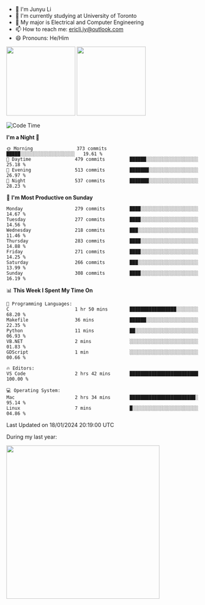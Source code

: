 ### 
- 👨 I'm Junyu Li
- 📖 I'm currently studying at University of Toronto
- 🌱 My major is Electrical and Computer Engineering
- 📫 How to reach me: ericli.jy@outlook.com
- 😄 Pronouns: He/Him

<p align="left">  
  <img height="180em" src="https://github-readme-stats-sigma-five-48.vercel.app/api?username=ericjyli&theme=tokyonight&show_icons=true&count_private=true&include_orgs=true" />
  <img height="180em" src="https://github-readme-stats-sigma-five-48.vercel.app/api/top-langs/?username=ericjyli&theme=tokyonight&count_private=true&include_orgs=true&include_orgs=true&layout=compact" />
</p>

<!--START_SECTION:waka-->
![Code Time](http://img.shields.io/badge/Code%20Time-384%20hrs%2043%20mins-blue)

**I'm a Night 🦉** 

```text
🌞 Morning                373 commits         █████░░░░░░░░░░░░░░░░░░░░   19.61 % 
🌆 Daytime                479 commits         ██████░░░░░░░░░░░░░░░░░░░   25.18 % 
🌃 Evening                513 commits         ███████░░░░░░░░░░░░░░░░░░   26.97 % 
🌙 Night                  537 commits         ███████░░░░░░░░░░░░░░░░░░   28.23 % 
```
📅 **I'm Most Productive on Sunday** 

```text
Monday                   279 commits         ████░░░░░░░░░░░░░░░░░░░░░   14.67 % 
Tuesday                  277 commits         ████░░░░░░░░░░░░░░░░░░░░░   14.56 % 
Wednesday                218 commits         ███░░░░░░░░░░░░░░░░░░░░░░   11.46 % 
Thursday                 283 commits         ████░░░░░░░░░░░░░░░░░░░░░   14.88 % 
Friday                   271 commits         ████░░░░░░░░░░░░░░░░░░░░░   14.25 % 
Saturday                 266 commits         ███░░░░░░░░░░░░░░░░░░░░░░   13.99 % 
Sunday                   308 commits         ████░░░░░░░░░░░░░░░░░░░░░   16.19 % 
```


📊 **This Week I Spent My Time On** 

```text
💬 Programming Languages: 
C                        1 hr 50 mins        █████████████████░░░░░░░░   68.20 % 
Makefile                 36 mins             ██████░░░░░░░░░░░░░░░░░░░   22.35 % 
Python                   11 mins             ██░░░░░░░░░░░░░░░░░░░░░░░   06.93 % 
VB.NET                   2 mins              ░░░░░░░░░░░░░░░░░░░░░░░░░   01.83 % 
GDScript                 1 min               ░░░░░░░░░░░░░░░░░░░░░░░░░   00.66 % 

🔥 Editors: 
VS Code                  2 hrs 42 mins       █████████████████████████   100.00 % 

💻 Operating System: 
Mac                      2 hrs 34 mins       ████████████████████████░   95.14 % 
Linux                    7 mins              █░░░░░░░░░░░░░░░░░░░░░░░░   04.86 % 
```


 Last Updated on 18/01/2024 20:19:00 UTC
<!--END_SECTION:waka-->

<p> During my last year: </p>
<img height="400em" src="https://github-readme-stats-git-master-ericjyli.vercel.app/api/wakatime?username=ericjyli&layout=compact&theme=tokyonight" />

<!--
Here are some ideas to get you started:

- 🔭 I’m currently working on ...
- 🌱 I’m currently learning ...
- 👯 I’m looking to collaborate on ...
- 🤔 I’m looking for help with ...
- 💬 Ask me about ...
- 📫 How to reach me: ...
- 😄 Pronouns: ...
- ⚡ Fun fact: ...
-->
